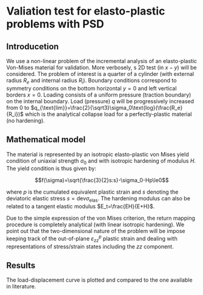 # Valiation test for  elasto-plastic problems with PSD

## Introducetion 
We use a non-linear problem of the incremental analysis of an elasto-plastic Von-Mises material for validation. More verbosely, s 2D test (in $x-y$) will be considered. The problem of interest is a quarter of a cylinder (with external radius $R_e$ and internal radius $R_i$). Boundary conditions correspond to symmetry conditions on the bottom horizontal $y=0$ and left vertical borders $x=0$. Loading consists of a uniform pressure (traction boundary) on the internal boundary.  Load (pressure) $q$ will be progressively increased from 0 to $q_{\text{lim}}=\frac{2}{\sqrt3}\sigma_0\text{log}(\frac{R_e}{R_i})$ which is the analytical collapse load for a perfectly-plastic material (no hardening).

## Mathematical model 

The material is represented by an isotropic elasto-plastic von Mises yield condition of uniaxial strength $\sigma_0$ and with isotropic hardening of modulus $H$. The yield condition is thus given by:

$$f(\sigma)=\sqrt{\frac{3}{2}s:s}-\sigma_0-Hp\le0$$

where $p$ is the cumulated equivalent plastic strain and $s$ denoting the deviatoric elastic stress $s = \text{dev} \sigma_{\text{elas}}$. The hardening modulus can also be related to a tangent elastic modulus $E_t=\frac{EH}{E+H}$.

Due to the simple expression of the von Mises criterion, the return mapping procedure is completely analytical (with linear isotropic hardening). We point out that the two-dimensional nature of the problem will be impose keeping track of the out-of-plane $\varepsilon^p_{zz}$ plastic strain and dealing with representations of stress/strain states including the $zz$ component.

## Results 

The load-displacement curve is plotted and compared to the one available in literature.
